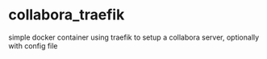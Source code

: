 # collabora_traefik
simple docker container using traefik to setup a collabora server, optionally with config file
